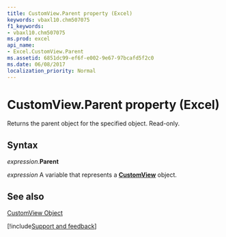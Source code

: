 ```yaml
---
title: CustomView.Parent property (Excel)
keywords: vbaxl10.chm507075
f1_keywords:
- vbaxl10.chm507075
ms.prod: excel
api_name:
- Excel.CustomView.Parent
ms.assetid: 6851dc99-ef6f-e002-9e67-97bcafd5f2c0
ms.date: 06/08/2017
localization_priority: Normal
---
```



# CustomView.Parent property (Excel)

Returns the parent object for the specified object. Read-only.


## Syntax

_expression_.**Parent**

_expression_ A variable that represents a **[CustomView](Excel.CustomView.md)** object.


## See also


[CustomView Object](Excel.CustomView.md)

[!include[Support and feedback](~/includes/feedback-boilerplate.md)]